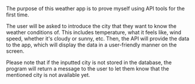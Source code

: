 The purpose of this weather app is to prove myself using API tools for the first time.

The user will be asked to introduce the city that they want to know the weather conditions of. This includes temperature, what it feels like, wind speed, whether it's cloudy or sunny, etc. Then, the API will provide the data to the app, which will display the data in a user-friendly manner on the screen.

Please note that if the inputted city is not stored in the database, the program will return a message to the user to let them know that the mentioned city is not available yet.
